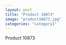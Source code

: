 ```yaml
---
layout: post
title: "Product 10873"
image: "product10873.jpg"
categories: "category1"
---
```

Product 10873
